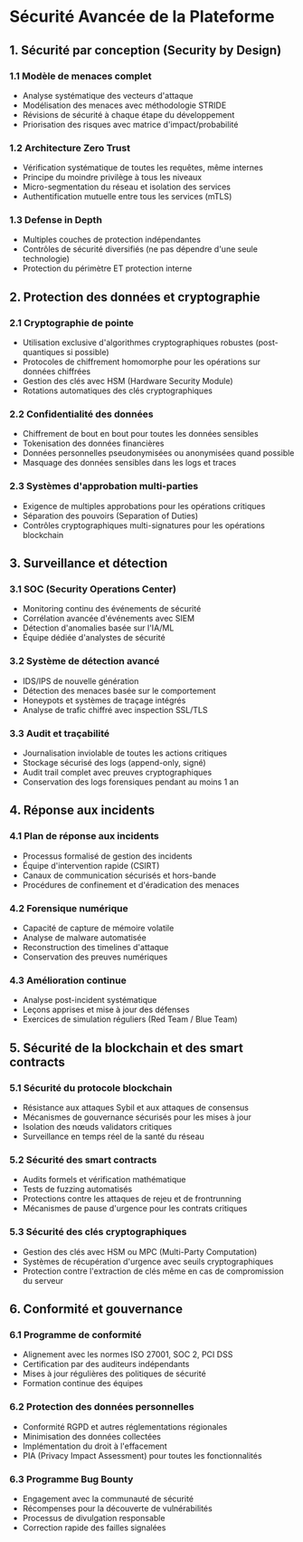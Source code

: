 # Sécurité Avancée de la Plateforme

## 1. Sécurité par conception (Security by Design)

### 1.1 Modèle de menaces complet
- Analyse systématique des vecteurs d'attaque
- Modélisation des menaces avec méthodologie STRIDE
- Révisions de sécurité à chaque étape du développement
- Priorisation des risques avec matrice d'impact/probabilité

### 1.2 Architecture Zero Trust
- Vérification systématique de toutes les requêtes, même internes
- Principe du moindre privilège à tous les niveaux
- Micro-segmentation du réseau et isolation des services
- Authentification mutuelle entre tous les services (mTLS)

### 1.3 Defense in Depth
- Multiples couches de protection indépendantes
- Contrôles de sécurité diversifiés (ne pas dépendre d'une seule technologie)
- Protection du périmètre ET protection interne

## 2. Protection des données et cryptographie

### 2.1 Cryptographie de pointe
- Utilisation exclusive d'algorithmes cryptographiques robustes (post-quantiques si possible)
- Protocoles de chiffrement homomorphe pour les opérations sur données chiffrées
- Gestion des clés avec HSM (Hardware Security Module)
- Rotations automatiques des clés cryptographiques

### 2.2 Confidentialité des données
- Chiffrement de bout en bout pour toutes les données sensibles
- Tokenisation des données financières
- Données personnelles pseudonymisées ou anonymisées quand possible
- Masquage des données sensibles dans les logs et traces

### 2.3 Systèmes d'approbation multi-parties
- Exigence de multiples approbations pour les opérations critiques
- Séparation des pouvoirs (Separation of Duties)
- Contrôles cryptographiques multi-signatures pour les opérations blockchain

## 3. Surveillance et détection

### 3.1 SOC (Security Operations Center)
- Monitoring continu des événements de sécurité
- Corrélation avancée d'événements avec SIEM
- Détection d'anomalies basée sur l'IA/ML
- Équipe dédiée d'analystes de sécurité

### 3.2 Système de détection avancé
- IDS/IPS de nouvelle génération
- Détection des menaces basée sur le comportement
- Honeypots et systèmes de traçage intégrés
- Analyse de trafic chiffré avec inspection SSL/TLS

### 3.3 Audit et traçabilité
- Journalisation inviolable de toutes les actions critiques
- Stockage sécurisé des logs (append-only, signé)
- Audit trail complet avec preuves cryptographiques
- Conservation des logs forensiques pendant au moins 1 an

## 4. Réponse aux incidents

### 4.1 Plan de réponse aux incidents
- Processus formalisé de gestion des incidents
- Équipe d'intervention rapide (CSIRT)
- Canaux de communication sécurisés et hors-bande
- Procédures de confinement et d'éradication des menaces

### 4.2 Forensique numérique
- Capacité de capture de mémoire volatile
- Analyse de malware automatisée
- Reconstruction des timelines d'attaque
- Conservation des preuves numériques

### 4.3 Amélioration continue
- Analyse post-incident systématique
- Leçons apprises et mise à jour des défenses
- Exercices de simulation réguliers (Red Team / Blue Team)

## 5. Sécurité de la blockchain et des smart contracts

### 5.1 Sécurité du protocole blockchain
- Résistance aux attaques Sybil et aux attaques de consensus
- Mécanismes de gouvernance sécurisés pour les mises à jour
- Isolation des nœuds validators critiques
- Surveillance en temps réel de la santé du réseau

### 5.2 Sécurité des smart contracts
- Audits formels et vérification mathématique
- Tests de fuzzing automatisés
- Protections contre les attaques de rejeu et de frontrunning
- Mécanismes de pause d'urgence pour les contrats critiques

### 5.3 Sécurité des clés cryptographiques
- Gestion des clés avec HSM ou MPC (Multi-Party Computation)
- Systèmes de récupération d'urgence avec seuils cryptographiques
- Protection contre l'extraction de clés même en cas de compromission du serveur

## 6. Conformité et gouvernance

### 6.1 Programme de conformité
- Alignement avec les normes ISO 27001, SOC 2, PCI DSS
- Certification par des auditeurs indépendants
- Mises à jour régulières des politiques de sécurité
- Formation continue des équipes

### 6.2 Protection des données personnelles
- Conformité RGPD et autres réglementations régionales
- Minimisation des données collectées
- Implémentation du droit à l'effacement
- PIA (Privacy Impact Assessment) pour toutes les fonctionnalités

### 6.3 Programme Bug Bounty
- Engagement avec la communauté de sécurité
- Récompenses pour la découverte de vulnérabilités
- Processus de divulgation responsable
- Correction rapide des failles signalées
